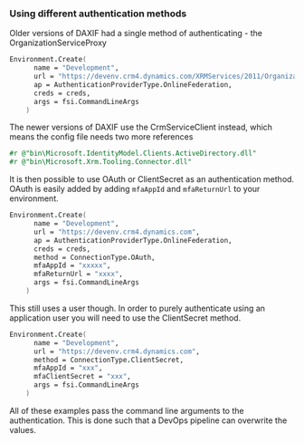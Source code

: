 ### Using different authentication methods
Older versions of DAXIF had a single method of authenticating - the OrganizationServiceProxy
```fsharp
Environment.Create(
      name = "Development",
      url = "https://devenv.crm4.dynamics.com/XRMServices/2011/Organization.svc",
      ap = AuthenticationProviderType.OnlineFederation,
      creds = creds,
      args = fsi.CommandLineArgs
    )
```

The newer versions of DAXIF use the CrmServiceClient instead, which means the config file needs two more references
```fsharp
#r @"bin\Microsoft.IdentityModel.Clients.ActiveDirectory.dll"
#r @"bin\Microsoft.Xrm.Tooling.Connector.dll"
```

It is then possible to use OAuth or ClientSecret as an authentication method. OAuth is easily added by adding `mfaAppId` and `mfaReturnUrl` to your environment.

```fsharp
Environment.Create(
      name = "Development",
      url = "https://devenv.crm4.dynamics.com",
      ap = AuthenticationProviderType.OnlineFederation,
      creds = creds,
      method = ConnectionType.OAuth,
      mfaAppId = "xxxxx",
      mfaReturnUrl = "xxxx",
      args = fsi.CommandLineArgs
    )
```

This still uses a user though. In order to purely authenticate using an application user you will need to use the ClientSecret method.

```fsharp
Environment.Create(
      name = "Development",
      url = "https://devenv.crm4.dynamics.com",
      method = ConnectionType.ClientSecret,
      mfaAppId = "xxx",
      mfaClientSecret = "xxx",
      args = fsi.CommandLineArgs
    )
```

All of these examples pass the command line arguments to the authentication. This is done such that a DevOps pipeline can overwrite the values. 